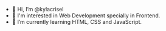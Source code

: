 - 👋 Hi, I’m @kylacrisel
- 👀 I'm interested in Web Development specially in Frontend.
- 🌱 I’m currently learning HTML, CSS and JavaScript. 



<!---
kylacrisel/kylacrisel is a ✨ special ✨ repository because its `README.md` (this file) appears on your GitHub profile.
You can click the Preview link to take a look at your changes.
--->
